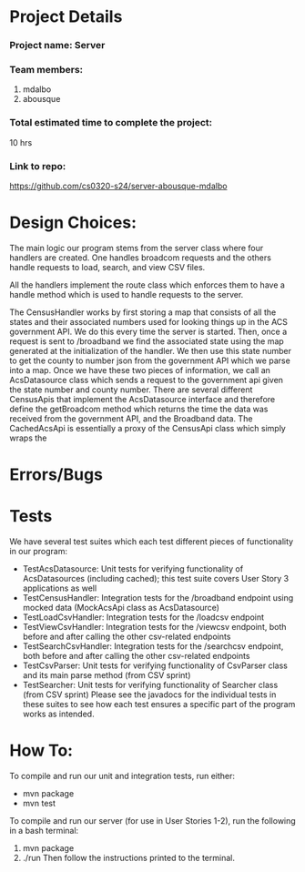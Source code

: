 # Project Details
### Project name: Server
### Team members:
1. mdalbo
2. abousque

### Total estimated time to complete the project:
10 hrs

### Link to repo:
https://github.com/cs0320-s24/server-abousque-mdalbo

# Design Choices:

The main logic our program stems from the server class where four handlers
are created. One handles broadcom requests and the others handle requests to load, search, and
view CSV files.

All the handlers implement the route class which enforces them to have a handle method which is
used to handle requests to the server.

The CensusHandler works by first storing a map that consists of all the states and their associated
numbers used for looking things up in the ACS government API. We do this every time the server is
started. Then, once a request is sent to /broadband we find the associated state using the map
generated at the initialization of the handler. We then use this state number to get the county
to number json from the government API which we parse into a map. Once we have these two pieces of
information, we call an AcsDatasource class which sends a request to the government api given the
state number and county number. There are several different CensusApis that implement the
AcsDatasource interface and therefore define the getBroadcom method which returns the time the data
was received from the government API, and the Broadband data. The CachedAcsApi is essentially a
proxy of the CensusApi class which simply wraps the
# Errors/Bugs

# Tests
We have several test suites which each test different pieces of functionality in our program:
- TestAcsDatasource: Unit tests for verifying functionality of AcsDatasources (including cached); this test suite covers User Story 3 applications as well
- TestCensusHandler: Integration tests for the /broadband endpoint using mocked data (MockAcsApi class as AcsDatasource)
- TestLoadCsvHandler: Integration tests for the /loadcsv endpoint
- TestViewCsvHandler: Integration tests for the /viewcsv endpoint, both before and after calling the other csv-related endpoints
- TestSearchCsvHandler: Integration tests for the /searchcsv endpoint, both before and after calling the other csv-related endpoints
- TestCsvParser: Unit tests for verifying functionality of CsvParser class and its main parse method (from CSV sprint)
- TestSearcher: Unit tests for verifying functionality of Searcher class (from CSV sprint)
  Please see the javadocs for the individual tests in these suites to see how each test ensures a specific part of the program works as intended.

# How To:
To compile and run our unit and integration tests, run either:
- mvn package
- mvn test

To compile and run our server (for use in User Stories 1-2), run the following in a bash terminal:
1. mvn package
2. ./run
   Then follow the instructions printed to the terminal.